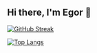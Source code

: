 ## Hi there, I'm Egor 👋

[![GitHub Streak](https://github-readme-streak-stats.herokuapp.com/?user=EgorGordinskiy)](https://git.io/streak-stats)

[![Top Langs](https://github-readme-stats.vercel.app/api/top-langs/?usernameEgorGordinskiy&layout=compact)](https://github.com/anuraghazra/github-readme-stats)
